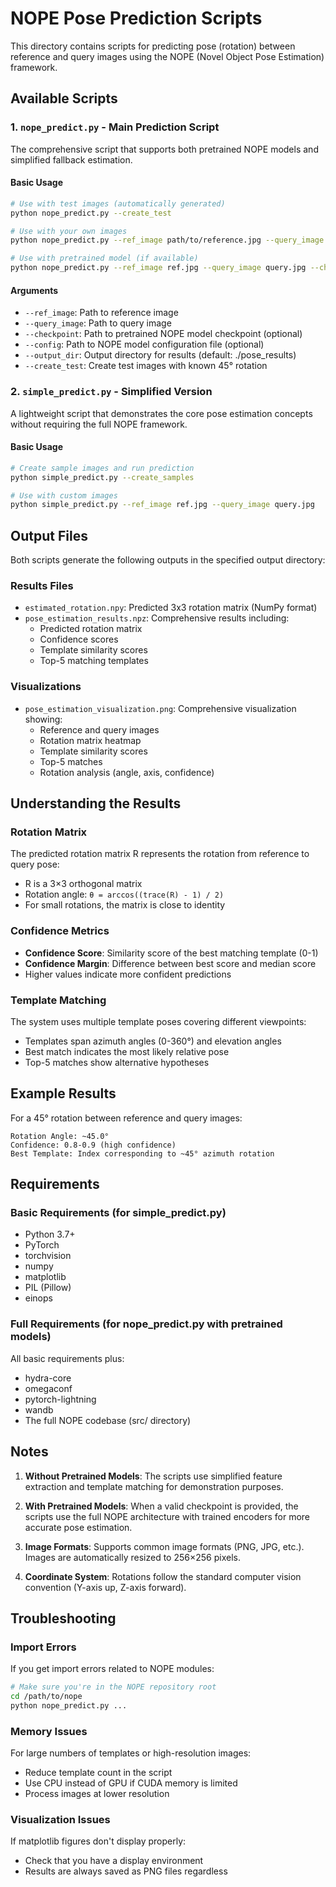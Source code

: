 # NOPE Pose Prediction Scripts

This directory contains scripts for predicting pose (rotation) between reference and query images using the NOPE (Novel Object Pose Estimation) framework.

## Available Scripts

### 1. `nope_predict.py` - Main Prediction Script

The comprehensive script that supports both pretrained NOPE models and simplified fallback estimation.

#### Basic Usage
```bash
# Use with test images (automatically generated)
python nope_predict.py --create_test

# Use with your own images
python nope_predict.py --ref_image path/to/reference.jpg --query_image path/to/query.jpg

# Use with pretrained model (if available)
python nope_predict.py --ref_image ref.jpg --query_image query.jpg --checkpoint model.ckpt --config config.yaml
```

#### Arguments
- `--ref_image`: Path to reference image
- `--query_image`: Path to query image  
- `--checkpoint`: Path to pretrained NOPE model checkpoint (optional)
- `--config`: Path to NOPE model configuration file (optional)
- `--output_dir`: Output directory for results (default: ./pose_results)
- `--create_test`: Create test images with known 45° rotation

### 2. `simple_predict.py` - Simplified Version

A lightweight script that demonstrates the core pose estimation concepts without requiring the full NOPE framework.

#### Basic Usage
```bash
# Create sample images and run prediction
python simple_predict.py --create_samples

# Use with custom images
python simple_predict.py --ref_image ref.jpg --query_image query.jpg
```

## Output Files

Both scripts generate the following outputs in the specified output directory:

### Results Files
- `estimated_rotation.npy`: Predicted 3x3 rotation matrix (NumPy format)
- `pose_estimation_results.npz`: Comprehensive results including:
  - Predicted rotation matrix
  - Confidence scores
  - Template similarity scores
  - Top-5 matching templates

### Visualizations
- `pose_estimation_visualization.png`: Comprehensive visualization showing:
  - Reference and query images
  - Rotation matrix heatmap
  - Template similarity scores
  - Top-5 matches
  - Rotation analysis (angle, axis, confidence)

## Understanding the Results

### Rotation Matrix
The predicted rotation matrix R represents the rotation from reference to query pose:
- R is a 3×3 orthogonal matrix
- Rotation angle: `θ = arccos((trace(R) - 1) / 2)`
- For small rotations, the matrix is close to identity

### Confidence Metrics
- **Confidence Score**: Similarity score of the best matching template (0-1)
- **Confidence Margin**: Difference between best score and median score
- Higher values indicate more confident predictions

### Template Matching
The system uses multiple template poses covering different viewpoints:
- Templates span azimuth angles (0-360°) and elevation angles
- Best match indicates the most likely relative pose
- Top-5 matches show alternative hypotheses

## Example Results

For a 45° rotation between reference and query images:
```
Rotation Angle: ~45.0°
Confidence: 0.8-0.9 (high confidence)
Best Template: Index corresponding to ~45° azimuth rotation
```

## Requirements

### Basic Requirements (for simple_predict.py)
- Python 3.7+
- PyTorch
- torchvision
- numpy
- matplotlib
- PIL (Pillow)
- einops

### Full Requirements (for nope_predict.py with pretrained models)
All basic requirements plus:
- hydra-core
- omegaconf
- pytorch-lightning
- wandb
- The full NOPE codebase (src/ directory)

## Notes

1. **Without Pretrained Models**: The scripts use simplified feature extraction and template matching for demonstration purposes.

2. **With Pretrained Models**: When a valid checkpoint is provided, the scripts use the full NOPE architecture with trained encoders for more accurate pose estimation.

3. **Image Formats**: Supports common image formats (PNG, JPG, etc.). Images are automatically resized to 256×256 pixels.

4. **Coordinate System**: Rotations follow the standard computer vision convention (Y-axis up, Z-axis forward).

## Troubleshooting

### Import Errors
If you get import errors related to NOPE modules:
```bash
# Make sure you're in the NOPE repository root
cd /path/to/nope
python nope_predict.py ...
```

### Memory Issues
For large numbers of templates or high-resolution images:
- Reduce template count in the script
- Use CPU instead of GPU if CUDA memory is limited
- Process images at lower resolution

### Visualization Issues
If matplotlib figures don't display properly:
- Check that you have a display environment
- Results are always saved as PNG files regardless